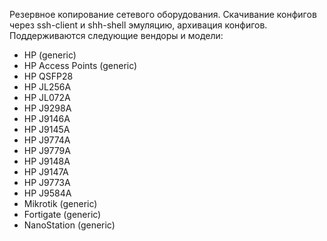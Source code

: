 Резервное копирование сетевого оборудования. Скачивание конфигов через ssh-client и shh-shell эмуляцию, архивация конфигов. Поддерживаются следующие вендоры и модели:
  *   HP (generic)
  *   HP Access Points (generic)
  *   HP QSFP28
  *   HP JL256A
  *   HP JL072A
  *   HP J9298A
  *   HP J9146A
  *   HP J9145A
  *   HP J9774A
  *   HP J9779A
  *   HP J9148A
  *   HP J9147A
  *   HP J9773A
  *   HP J9584A
  *   Mikrotik (generic)
  *   Fortigate (generic)
  *   NanoStation (generic)
